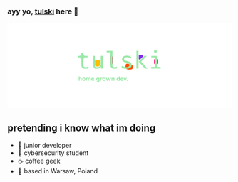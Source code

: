 ### ayy yo, [tulski][website] here 👋

![tulski](./tulski-cover.png)

## pretending i know what im doing

- 🐣 junior developer
- 👯 cybersecurity student
- ☕️ coffee geek
- 📌 based in Warsaw, Poland

[website]: https://tulski.com
[cover]: ./tulski-cover.png
